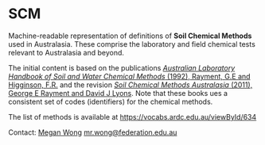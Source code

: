 # SCM

Machine-readable representation of definitions of **Soil Chemical Methods** used in Australasia. These comprise the laboratory and field chemical tests relevant to Australasia and beyond.

The initial content is based on the publications [_Australian Laboratory Handbook of Soil and Water Chemical Methods_  (1992), Rayment, G.E and Higginson, F.R.](https://catalogue.nla.gov.au/Record/685915) and the revision [_Soil Chemical Methods Australasia_ (2011), George E Rayment and David J Lyons](https://catalogue.nla.gov.au/Record/4854518). Note that these books ues a consistent set of codes (identifiers) for the chemical methods.

The list of methods is available at https://vocabs.ardc.edu.au/viewById/634
 
Contact: 
[Megan Wong](https://orcid.org/0000-0002-2991-2308)
mr.wong@federation.edu.au
